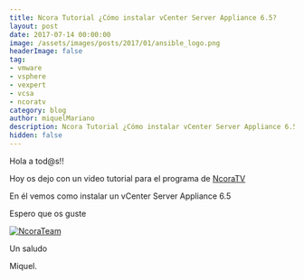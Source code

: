 ```yaml
---
title: Ncora Tutorial ¿Cómo instalar vCenter Server Appliance 6.5?
layout: post
date: 2017-07-14 00:00:00
image: /assets/images/posts/2017/01/ansible_logo.png
headerImage: false
tag:
- vmware
- vsphere
- vexpert
- vcsa
- ncoratv
category: blog
author: miquelMariano
description: Ncora Tutorial ¿Cómo instalar vCenter Server Appliance 6.5?
hidden: false
---
```


Hola a tod@s!!

Hoy os dejo con un video tutorial para el programa de [NcoraTV](https://www.ncora.com/tv/)

En él vemos como instalar un vCenter Server Appliance 6.5

Espero que os guste

[![NcoraTeam](https://img.youtube.com/vi/aPMuLQo_eeE/0.jpg)](https://youtu.be/aPMuLQo_eeE "#NcoraTutorial21")

Un saludo

Miquel.